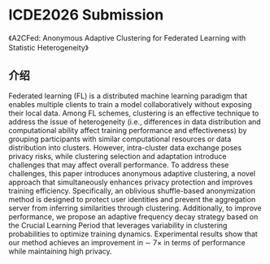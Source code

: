 # ICDE2026 Submission 

《A2CFed: Anonymous Adaptive Clustering for Federated Learning with Statistic Heterogeneity》

## 介绍

Federated learning (FL) is a distributed machine learning paradigm that enables multiple clients to train a model collaboratively without exposing their local data. Among FL schemes, clustering is an effective technique to address the issue of heterogeneity (i.e., differences in data distribution and computational ability affect training performance and effectiveness) by grouping participants with similar computational resources or data distribution into clusters. However, intra-cluster data exchange poses privacy risks, while clustering selection and adaptation introduce challenges that may affect overall performance. To address these challenges, this paper introduces anonymous adaptive clustering, a novel approach that simultaneously enhances privacy protection and improves training efficiency. Specifically, an oblivious shuffle-based anonymization method is designed to protect user identities and prevent the aggregation server from inferring similarities through clustering. Additionally, to improve performance, we propose an adaptive frequency decay strategy based on the Crucial Learning Period that leverages variability in clustering probabilities to optimize training dynamics. Experimental results show that our method achieves an improvement in ∼ 7× in terms of performance while maintaining high privacy.


